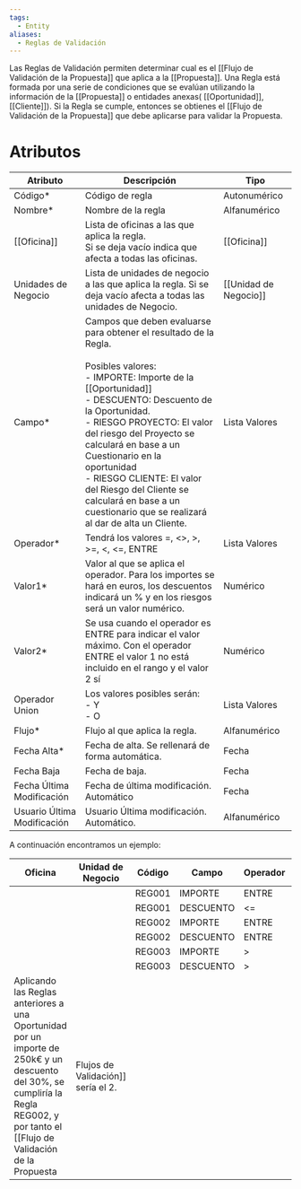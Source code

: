 ```yaml
---
tags:
  - Entity
aliases:
  - Reglas de Validación
---
```


Las Reglas de Validación permiten determinar cual es el [[Flujo de Validación de la Propuesta]] que aplica a la [[Propuesta]]. 
Una Regla está formada por una serie de condiciones que se evalúan utilizando la información de la [[Propuesta]] o entidades anexas( [[Oportunidad]], [[Cliente]]). Si la Regla se cumple, entonces se obtienes el [[Flujo de Validación de la Propuesta]] que debe aplicarse para validar la Propuesta.

# Atributos

| Atributo                    | Descripción                                                                                                                                                                                                                                                                                                                                                                                                                                  | Tipo                  |
| --------------------------- | -------------------------------------------------------------------------------------------------------------------------------------------------------------------------------------------------------------------------------------------------------------------------------------------------------------------------------------------------------------------------------------------------------------------------------------------- | --------------------- |
| Código*                     | Código de regla                                                                                                                                                                                                                                                                                                                                                                                                                              | Autonumérico          |
| Nombre*                     | Nombre de la regla                                                                                                                                                                                                                                                                                                                                                                                                                           | Alfanumérico          |
| [[Oficina]]                 | Lista de oficinas a las que aplica la regla. <br>Si se deja vacío indica que afecta a todas las oficinas.                                                                                                                                                                                                                                                                                                                                    | [[Oficina]]           |
| Unidades de Negocio         | Lista de unidades de negocio a las que aplica la regla. Si se deja vacío afecta a todas las unidades de Negocio.                                                                                                                                                                                                                                                                                                                             | [[Unidad de Negocio]] |
| Campo*                      | Campos que deben evaluarse para obtener el resultado de la Regla.<br><br>Posibles valores:<br>-  IMPORTE: Importe de la [[Oportunidad]]<br>- DESCUENTO: Descuento de la Oportunidad.<br>- RIESGO PROYECTO: El valor del riesgo del Proyecto se calculará en base a un Cuestionario en la oportunidad<br>- RIESGO CLIENTE: El valor del Riesgo del Cliente se calculará en base a un cuestionario que se realizará al dar de alta un Cliente. | Lista Valores         |
| Operador*                   | Tendrá los valores =, <>, >, >=, <, <=, ENTRE                                                                                                                                                                                                                                                                                                                                                                                                | Lista Valores         |
| Valor1*                     | Valor al que se aplica el operador. Para los importes se hará en euros, los descuentos indicará un % y en los riesgos será un valor numérico.                                                                                                                                                                                                                                                                                                | Numérico              |
| Valor2*                     | Se usa cuando el operador es ENTRE para indicar el valor máximo. Con el operador ENTRE el valor 1 no está incluido en el rango y el valor 2 sí                                                                                                                                                                                                                                                                                               | Numérico              |
| Operador Union              | Los valores posibles serán:<br>- Y<br>- O                                                                                                                                                                                                                                                                                                                                                                                                    | Lista Valores         |
| Flujo*                      | Flujo al que aplica la regla.                                                                                                                                                                                                                                                                                                                                                                                                                | Alfanumérico          |
| Fecha Alta*                 | Fecha de alta. Se rellenará de forma automática.                                                                                                                                                                                                                                                                                                                                                                                             | Fecha                 |
| Fecha Baja                  | Fecha de baja.                                                                                                                                                                                                                                                                                                                                                                                                                               | Fecha                 |
| Fecha Última Modificación   | Fecha de última modificación. Automático                                                                                                                                                                                                                                                                                                                                                                                                     | Fecha                 |
| Usuario Última Modificación | Usuario Última modificación. Automático.                                                                                                                                                                                                                                                                                                                                                                                                     | Alfanumérico          |

A continuación encontramos un ejemplo:

| Oficina | Unidad de Negocio | Código | Campo     | Operador | Valor1 | Valor2 | Operador Unión | Flujo |
| ------- | ----------------- | ------ | --------- | -------- | ------ | ------ | -------------- | ----- |
|         |                   | REG001 | IMPORTE   | ENTRE    | 0      | 100000 | Y              | 1     |
|         |                   | REG001 | DESCUENTO | <=       | 30     |        | Y              | 1     |
|         |                   | REG002 | IMPORTE   | ENTRE    | 100000 | 300000 | O              | 2     |
|         |                   | REG002 | DESCUENTO | ENTRE    | 30     | 40     | O              | 2     |
|         |                   | REG003 | IMPORTE   | >        | 300000 |        | O              | 3     |
|         |                   | REG003 | DESCUENTO | >        | 40     |        | O              | 3     |
Aplicando las Reglas anteriores a una Oportunidad por un importe de 250k€ y un descuento del 30%, se cumpliría la Regla REG002, y por tanto el [[Flujo de Validación de la Propuesta|Flujos de Validación]] sería el 2.